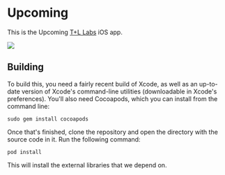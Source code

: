 Upcoming
========

This is the Upcoming [T+L Labs](http://labs.teehanlax.com/project/upcoming?utm_source=social&utm_medium=TLGithub&utm_campaign=Upcoming) iOS app.

![](http://f.cl.ly/items/13382x1h281p3N0r213W/githubImage.jpg)

Building
----------------

To build this, you need a fairly recent build of Xcode, as well as an up-to-date version of Xcode's command-line utilities (downloadable in Xcode's preferences). You'll also need Cocoapods, which you can install from the command line:

    sudo gem install cocoapods

Once that's finished, clone the repository and open the directory with the source code in it. Run the following command:

    pod install

This will install the external libraries that we depend on. 
